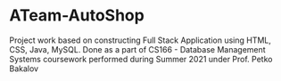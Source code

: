 # ATeam-AutoShop
Project work based on constructing Full Stack Application using HTML, CSS, Java, MySQL.
Done as a part of CS166 - Database Management Systems coursework performed during Summer 2021 under Prof. Petko Bakalov
